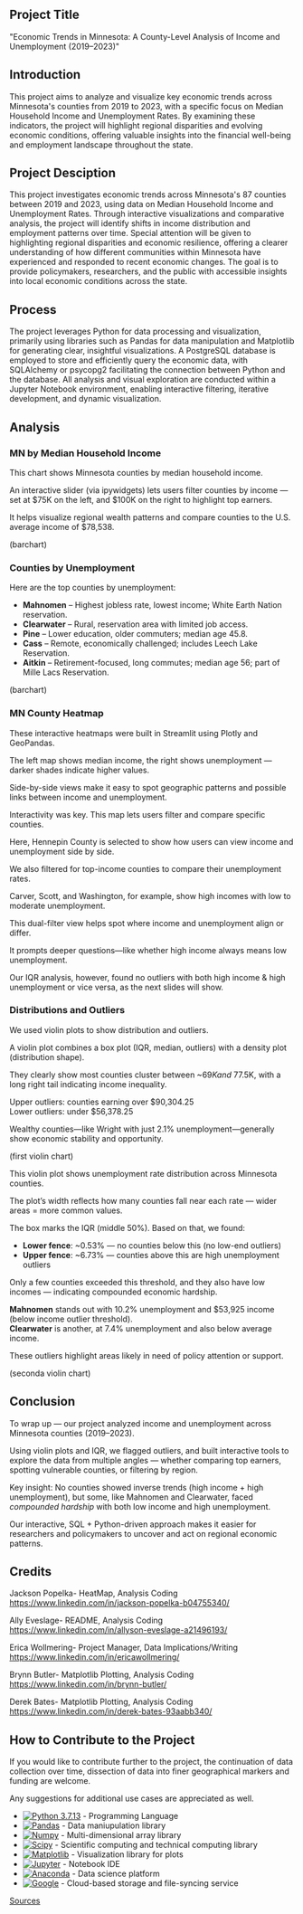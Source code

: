 ## Project Title

"Economic Trends in Minnesota: A County-Level Analysis of Income and Unemployment (2019–2023)"

## Introduction

This project aims to analyze and visualize key economic trends across Minnesota's counties from 2019 to 2023, with a specific focus on Median Household Income and Unemployment Rates. By examining these indicators, the project will highlight regional disparities and evolving economic conditions, offering valuable insights into the financial well-being and employment landscape throughout the state.

## Project Desciption

This project investigates economic trends across Minnesota's 87 counties between 2019 and 2023, using data on Median Household Income and Unemployment Rates. Through interactive visualizations and comparative analysis, the project will identify shifts in income distribution and employment patterns over time. Special attention will be given to highlighting regional disparities and economic resilience, offering a clearer understanding of how different communities within Minnesota have experienced and responded to recent economic changes. The goal is to provide policymakers, researchers, and the public with accessible insights into local economic conditions across the state.

## Process

The project leverages Python for data processing and visualization, primarily using libraries such as Pandas for data manipulation and Matplotlib for generating clear, insightful visualizations. A PostgreSQL database is employed to store and efficiently query the economic data, with SQLAlchemy or psycopg2 facilitating the connection between Python and the database. All analysis and visual exploration are conducted within a Jupyter Notebook environment, enabling interactive filtering, iterative development, and dynamic visualization.

## Analysis

### MN by Median Household Income
This chart shows Minnesota counties by median household income.

An interactive slider (via ipywidgets) lets users filter counties by income — set at $75K on the left, and $100K on the right to highlight top earners.

It helps visualize regional wealth patterns and compare counties to the U.S. average income of $78,538.

(barchart)

### Counties by Unemployment
Here are the top counties by unemployment:  
- **Mahnomen** – Highest jobless rate, lowest income; White Earth Nation reservation.  
- **Clearwater** – Rural, reservation area with limited job access.  
- **Pine** – Lower education, older commuters; median age 45.8.  
- **Cass** – Remote, economically challenged; includes Leech Lake Reservation.  
- **Aitkin** – Retirement-focused, long commutes; median age 56; part of Mille Lacs Reservation.

(barchart)

### MN County Heatmap
These interactive heatmaps were built in Streamlit using Plotly and GeoPandas.  

The left map shows median income, the right shows unemployment — darker shades indicate higher values.  

Side-by-side views make it easy to spot geographic patterns and possible links between income and unemployment.

Interactivity was key. This map lets users filter and compare specific counties.  

Here, Hennepin County is selected to show how users can view income and unemployment side by side.  

We also filtered for top-income counties to compare their unemployment rates.  

Carver, Scott, and Washington, for example, show high incomes with low to moderate unemployment.  

This dual-filter view helps spot where income and unemployment align or differ.  

It prompts deeper questions—like whether high income always means low unemployment.  

Our IQR analysis, however, found no outliers with both high income & high unemployment or vice versa, as the next slides will show.

### Distributions and Outliers
We used violin plots to show distribution and outliers.  

A violin plot combines a box plot (IQR, median, outliers) with a density plot (distribution shape).  

They clearly show most counties cluster between ~$69K and ~$77.5K, with a long right tail indicating income inequality.  

Upper outliers: counties earning over $90,304.25  
Lower outliers: under $56,378.25  

Wealthy counties—like Wright with just 2.1% unemployment—generally show economic stability and opportunity.

(first violin chart)

This violin plot shows unemployment rate distribution across Minnesota counties.  

The plot’s width reflects how many counties fall near each rate — wider areas = more common values.  

The box marks the IQR (middle 50%). Based on that, we found:  
- **Lower fence**: ~0.53% — no counties below this (no low-end outliers)  
- **Upper fence**: ~6.73% — counties above this are high unemployment outliers  

Only a few counties exceeded this threshold, and they also have low incomes — indicating compounded economic hardship.  

**Mahnomen** stands out with 10.2% unemployment and $53,925 income (below income outlier threshold).  
**Clearwater** is another, at 7.4% unemployment and also below average income.  

These outliers highlight areas likely in need of policy attention or support.

(seconda violin chart)

## Conclusion
To wrap up — our project analyzed income and unemployment across Minnesota counties (2019–2023).  

Using violin plots and IQR, we flagged outliers, and built interactive tools to explore the data from multiple angles — whether comparing top earners, spotting vulnerable counties, or filtering by region.  

Key insight: No counties showed inverse trends (high income + high unemployment), but some, like Mahnomen and Clearwater, faced *compounded hardship* with both low income and high unemployment.  

Our interactive, SQL + Python-driven approach makes it easier for researchers and policymakers to uncover and act on regional economic patterns.

## Credits
 
Jackson Popelka- HeatMap, Analysis Coding https://www.linkedin.com/in/jackson-popelka-b04755340/

Ally Eveslage- README, Analysis Coding https://www.linkedin.com/in/allyson-eveslage-a21496193/
 
Erica Wollmering- Project Manager, Data Implications/Writing  https://www.linkedin.com/in/ericawollmering/
 
Brynn Butler- Matplotlib Plotting, Analysis Coding https://www.linkedin.com/in/brynn-butler/

Derek Bates- Matplotlib Plotting, Analysis Coding https://www.linkedin.com/in/derek-bates-93aabb340/


## How to Contribute to the Project

If you would like to contribute further to the project, the continuation of data collection over time, dissection of data into finer geographical markers and funding are welcome.

Any suggestions for additional use cases are appreciated as well.

- [![Python 3.7.13](https://img.shields.io/badge/python-3670A0?style=for-the-badge&logo=python&logoColor=ffdd54)]([https://www.python.org/downloads/release/python-3713/) - Programming Language
- [![Pandas](https://img.shields.io/badge/Pandas-2C2D72?style=for-the-badge&logo=pandas&logoColor=white)](https://pandas.pydata.org/docs/#) - Data maniupulation library
- [![Numpy](https://img.shields.io/badge/Numpy-777BB4?style=for-the-badge&logo=numpy&logoColor=white)](https://numpy.org/) - Multi-dimensional array library
- [![Scipy](https://img.shields.io/badge/Scipy-2C2D72?style=for-the-badge&logo=pandas&logoColor=white)](https://scipy.org/) - Scientific computing and technical computing library
- [![Matplotlib](https://img.shields.io/badge/Matplotlib-3776AB?style=for-the-badge&logo=plotly&logoColor=white)](https://matplotlib.org/) - Visualization library for plots
- [![Jupyter](https://img.shields.io/badge/Jupyter-F37626.svg?&style=for-the-badge&logo=Jupyter&logoColor=white)](https://jupyter.org/) - Notebook IDE
- [![Anaconda](https://img.shields.io/badge/Anaconda-44A833?style=for-the-badge&logo=anaconda&logoColor=white)](https://www.anaconda.com/) - Data science platform
- [![Google](https://img.shields.io/badge/Google-3776AB?style=for-the-badge&logo=Google&logoColor=white)](https://www.google.com/) - Cloud-based storage and file-syncing service

<ins>Sources</ins>
